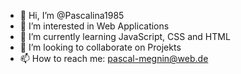 - 👋 Hi, I’m @Pascalina1985
- 👀 I’m interested in Web Applications
- 🌱 I’m currently learning JavaScript, CSS and HTML
- 💞️ I’m looking to collaborate on Projekts
- 📫 How to reach me: pascal-megnin@web.de

<!---
Pascalina1985/Pascalina1985 is a ✨ special ✨ repository because its `README.md` (this file) appears on your GitHub profile.
You can click the Preview link to take a look at your changes.
--->
